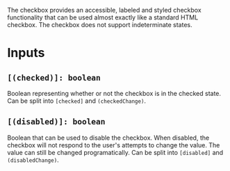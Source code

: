 The checkbox provides an accessible, labeled and styled checkbox functionality that can be used almost exactly like a standard HTML checkbox. The checkbox does not support indeterminate states.

# Inputs

## `[(checked)]: boolean`

Boolean representing whether or not the checkbox is in the checked state. Can be split into `[checked]` and `(checkedChange)`.

## `[(disabled)]: boolean`

Boolean that can be used to disable the checkbox. When disabled, the checkbox will not respond to the user's attempts to change the value. The value can still be changed programatically. Can be split into `[disabled]` and `(disabledChange)`.
